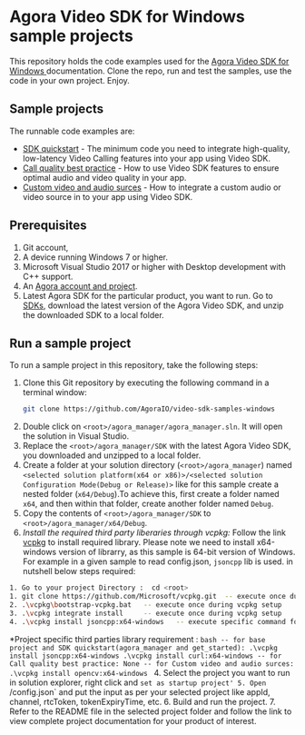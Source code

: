 # Agora Video SDK for Windows sample projects

This repository holds the code examples used for the [Agora Video SDK for Windows ](https://docs.agora.io/en/video-calling/get-started/get-started-sdk?platform=windows) documentation. Clone the repo, run and test the samples, use the code in your own project. Enjoy.

## Sample projects

The runnable code examples are:

- [SDK quickstart](./get_started/) - The minimum code you need to integrate high-quality, low-latency Video Calling features into your app using Video SDK.
- [Call quality best practice](./call_quality/) - How to use Video SDK features to ensure optimal audio and video quality in your app. 
- [Custom video and audio surces](./custom_audio_and_video/) - How to integrate a custom audio or video source in to your app using Video SDK.

## Prerequisites
1. Git account,
1. A device running Windows 7 or higher.
1. Microsoft Visual Studio 2017 or higher with Desktop development with C++ support.
1. An [Agora account and project](https://console.agora.io/projects).
1. Latest Agora SDK for the particular product, you want to run.  Go to [SDKs](https://docs.agora.io/en/sdks?platform=windows), download the latest version of the Agora Video SDK, and unzip the downloaded SDK to a local folder.  

## Run a sample project

To run a sample project in this repository, take the following steps:

1. Clone this Git repository by executing the following command in a terminal window:
    ```bash
    git clone https://github.com/AgoraIO/video-sdk-samples-windows
    ```
2. Double click on `<root>/agora_manager/agora_manager.sln`. It will open the solution in Visual Studio.
3. Replace the `<root>/agora_manager/SDK` with the latest Agora Video SDK, you downloaded and unzipped to a local folder.
4. Create a folder at your solution directory (`<root>/agora_manager`) named `<selected solution platform(x64 or x86)>/<selected solution Configuration Mode(Debug or Release)>` like for this sample create a nested folder (`x64/Debug`).To achieve this, first create a folder named `x64`, and then within that folder, create another folder named `Debug`.
5. Copy the contents of `<root>/agora_manager/SDK` to  `<root>/agora_manager/x64/Debug`.
6. *Install the required third party liberaries through vcpkg:*
	Follow the link [vcpkg](https://vcpkg.io/en/getting-started) to install required library. Please note we need to install x64-windows version of librarry, as this sample is 64-bit version of Windows. For example in a given sample to read config.json, `jsoncpp` lib is used. in nutshell below steps required:
 ```bash
 1. Go to your project Directory :  cd <root>
 1. git clone https://github.com/Microsoft/vcpkg.git  -- execute once during vcpkg setup
 2. .\vcpkg\bootstrap-vcpkg.bat   -- execute once during vcpkg setup
 3. .\vcpkg integrate install     -- execute once during vcpkg setup 
 4. .\vcpkg install jsoncpp:x64-windows   -- execute specific command for each specific liberary (project specific third parties commands given below)
 ```
*Project specific third parties library requirement :
	```bash
	-- for base project and SDK quickstart(agora_manager and get_started):
		.\vcpkg install jsoncpp:x64-windows
		.\vcpkg install curl:x64-windows
	-- for Call quality best practice: None
	-- for Custom video and audio surces:
		.\vcpkg install opencv:x64-windows
	```
4. Select the project you want to run in solution explorer, right click and `set as startup project'
5. Open `<root>/config.json` and put the input as per your selected project like appId, channel, rtcToken, tokenExpiryTime, etc.
6. Build and run the project.
7. Refer to the README file in the selected project folder and follow the link to view complete project documentation for your product of interest.

